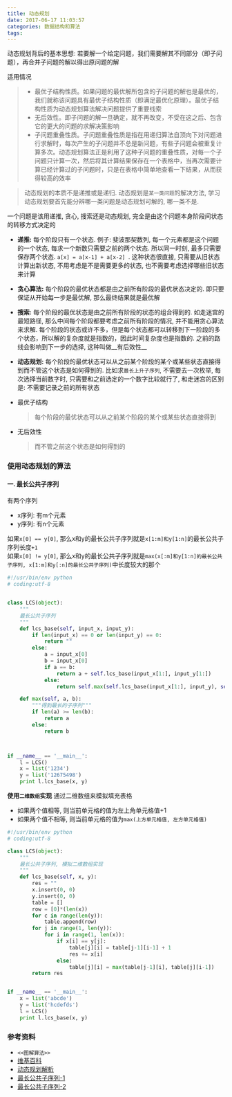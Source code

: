 ```yaml
---
title: 动态规划
date: 2017-06-17 11:03:57
categories: 数据结构和算法
tags:
---
```




动态规划背后的基本思想: 若要解一个给定问题，我们需要解其不同部分（即子问题），再合并子问题的解以得出原问题的解

适用情况

> - 最优子结构性质。如果问题的最优解所包含的子问题的解也是最优的，我们就称该问题具有最优子结构性质（即满足最优化原理）。最优子结构性质为动态规划算法解决问题提供了重要线索
> - 无后效性。即子问题的解一旦确定，就不再改变，不受在这之后、包含它的更大的问题的求解决策影响
> - 子问题重叠性质。子问题重叠性质是指在用递归算法自顶向下对问题进行求解时，每次产生的子问题并不总是新问题，有些子问题会被重复计算多次。动态规划算法正是利用了这种子问题的重叠性质，对每一个子问题只计算一次，然后将其计算结果保存在一个表格中，当再次需要计算已经计算过的子问题时，只是在表格中简单地查看一下结果，从而获得较高的效率

>  动态规划的本质不是递推或是递归. 动态规划是`某一类问题`的解决方法, 学习动态规划要首先能分辨哪一类问题是动态规划可解的, 哪一类不是.



一个问题是该用递推, 贪心, 搜索还是动态规划, 完全是由这个问题本身阶段间状态的转移方式决定的

- __递推:__ 每个阶段只有一个状态. 例子: 斐波那契数列, 每一个元素都是这个问题的一个状态, 每求一个新数只需要之前的两个状态. 所以同一时刻, 最多只需要保存两个状态. `a[x] = a[x-1] + a[x-2] `. 这种状态很直接, 只需要从旧状态计算出新状态, 不用考虑是不是需要更多的状态, 也不需要考虑选择哪些旧状态来计算
- __贪心算法:__ 每个阶段的最优状态都是由之前所有阶段的最优状态决定的.  即只要保证从开始每一步是最优解, 那么最终结果就是最优解
- __搜索:__ 每个阶段的最优状态是由之前所有阶段的状态的组合得到的. 如走迷宫的最短路径, 那么中间每个阶段都要考虑之前所有阶段的情况, 并不能用贪心算法来求解. 每个阶段的状态或许不多，但是每个状态都可以转移到下一阶段的多个状态，所以解的复杂度就是指数的，因此时间复杂度也是指数的. 之前的路线会影响到下一步的选择, 这种叫做__有后效性__
- __动态规划:__ 每个阶段的最优状态可以从之前某个阶段的某个或某些状态直接得到而不管这个状态是如何得到的. 比如求`最长上升子序列`, 不需要去一次枚举, 每次选择当前数字时, 只需要和之前选定的一个数字比较就行了, 和走迷宫的区别是: 不需要记录之前的所有状态



- 最优子结构
  > 每个阶段的最优状态可以从之前某个阶段的某个或某些状态直接得到


- 无后效性
  > 而不管之前这个状态是如何得到的


<!--more-->

### 使用动态规划的算法

#### 一. 最长公共子序列

有两个序列

- x序列: 有m个元素
- y序列: 有n个元素

如果`x[0] == y[0]`, 那么x和y的最长公共子序列就是`x[1:m]和y[1:n]`的最长公共子序列长度`+1`  
如果`x[0] != y[0]`, 那么x和y的最长公共子序列就是`max(x[:m]和y[1:n]的最长公共子序列, x[1:m]和y[:n]的最长公共子序列)`中长度较大的那个

```python
#!/usr/bin/env python
# coding:utf-8


class LCS(object):
    """
    最长公共子序列
    """
    def lcs_base(self, input_x, input_y):
        if len(input_x) == 0 or len(input_y) == 0:
            return ""
        else:
            a = input_x[0]
            b = input_x[0]
            if a == b:
                return a + self.lcs_base(input_x[1:], input_y[1:])
            else:
                return self.max(self.lcs_base(input_x[1:], input_y), self.lcs_base(input_x, input_y[1:]))

    def max(self, a, b):
        """得到最长的子序列"""
        if len(a) >= len(b):
            return a
        else:
            return b



if __name__ == '__main__':
    l = LCS()
    x = list('1234')
    y = list('12675498')
    print l.lcs_base(x, y)

```

__使用`二维数组`实现__
通过二维数组来模拟填充表格
- 如果两个值相等, 则当前单元格的值为左上角单元格值+1
- 如果两个值不相等, 则当前单元格的值为`max(上方单元格值, 左方单元格值)`

```python
#!/usr/bin/env python
# coding:utf-8

class LCS(object):
    """
    最长公共子序列, 模拟二维数组实现
    """
    def lcs_base(self, x, y):
        res = ""
        x.insert(0, 0)
        y.insert(0, 0)
        table = []
        row = [0]*(len(x))
        for c in range(len(y)):
            table.append(row)
        for j in range(1, len(y)):
            for i in range(1, len(x)):
                if x[i] == y[j]:
                    table[j][i] = table[j-1][i-1] + 1
                    res += x[i]
                else:
                    table[j][i] = max(table[j-1][i], table[j][i-1])
        return res


if __name__ == '__main__':
    x = list('abcde')
    y = list('hcdefds')
    l = LCS()
    print l.lcs_base(x, y)

```


### 参考资料

- `<<图解算法>>`
- [维基百科](https://zh.wikipedia.org/wiki/%E5%8A%A8%E6%80%81%E8%A7%84%E5%88%92)
- [动态规划解析](https://www.zhihu.com/question/23995189)
- [最长公共子序列-1](http://codepub.cn/2015/07/03/Python-implementation-of-the-longest-common-subsequences/)
- [最长公共子序列-2](http://blog.csdn.net/littlethunder/article/details/25637173)
